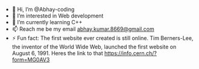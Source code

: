 - 👋 Hi, I’m @Abhay-coding
- 👀 I’m interested in Web development
- 🌱 I’m currently learning C++
- 📫 Reach me be my email abhay.kumar.8669@gmail.com
- ⚡ Fun fact: The first website ever created is still online. Tim Berners-Lee, the inventor of the World Wide Web, launched the first website on August 6, 1991. 
                Heres the link to that https://info.cern.ch/?form=MG0AV3

<!---
Abhay-coding/Abhay-coding is a ✨ special ✨ repository because its `README.md` (this file) appears on your GitHub profile.
You can click the Preview link to take a look at your changes.
--->

